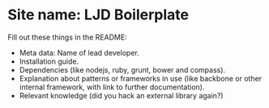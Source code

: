 # Site name: LJD Boilerplate

Fill out these things in the README:

* Meta data: Name of lead developer.
* Installation guide.
* Dependencies (like nodejs, ruby, grunt, bower and compass).
* Explanation about patterns or frameworks in use (like backbone or other internal framework, with link to further documentation).
* Relevant knowledge (did you hack an external library again?)
